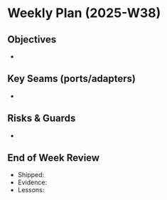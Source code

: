# Weekly Plan (2025-W38)

## Objectives
- 

## Key Seams (ports/adapters)
- 

## Risks & Guards
- 

## End of Week Review
- Shipped: 
- Evidence: 
- Lessons: 
